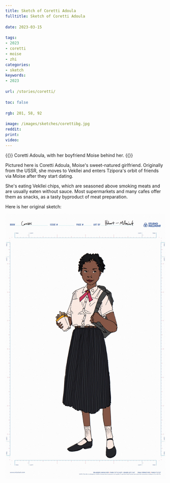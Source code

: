 ```yaml
---
title: Sketch of Coretti Adoula
fulltitle: Sketch of Coretti Adoula

date: 2023-03-15

tags: 
- 2023
- coretti
- moise
- zhi
categories:
- sketch
keywords:
- 2023

url: /stories/coretti/

toc: false

rgb: 201, 58, 92

image: /images/sketches/corettibg.jpg
reddit:
print: 
video:
---
```

{{<hint caption>}}
Coretti Adoula, with her boyfriend Moise behind her.
{{</hint>}}

Pictured here is Coretti Adoula, Moise's sweet-natured girlfriend. Originally from the USSR, she moves to Vekllei and enters Tzipora's orbit of friends via Moise after they start dating.

She's eating Vekllei chips, which are seasoned above smoking meats and are usually eaten without sauce. Most supermarkets and many cafes offer them as snacks, as a tasty byproduct of meat preparation.

Here is her original sketch:

![sketch of coretti](/images/sketches/coretti.jpg)